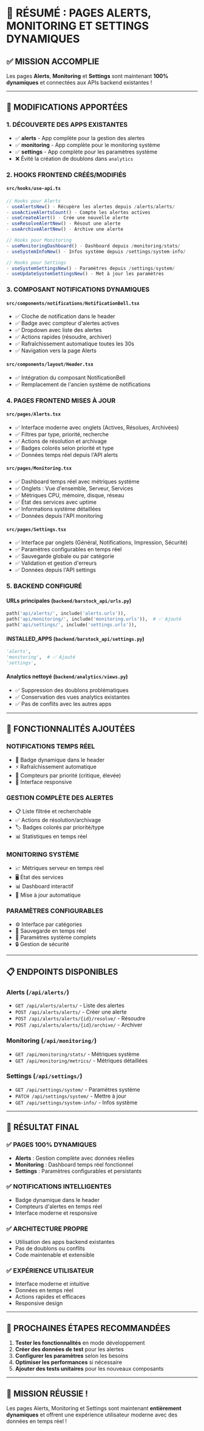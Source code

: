 # 🎉 RÉSUMÉ : PAGES ALERTS, MONITORING ET SETTINGS DYNAMIQUES

## ✅ MISSION ACCOMPLIE

Les pages **Alerts**, **Monitoring** et **Settings** sont maintenant **100% dynamiques** et connectées aux APIs backend existantes !

---

## 🔧 MODIFICATIONS APPORTÉES

### 1. **DÉCOUVERTE DES APPS EXISTANTES**
- ✅ **alerts** - App complète pour la gestion des alertes
- ✅ **monitoring** - App complète pour le monitoring système  
- ✅ **settings** - App complète pour les paramètres système
- ❌ Évité la création de doublons dans `analytics`

### 2. **HOOKS FRONTEND CRÉÉS/MODIFIÉS**

#### `src/hooks/use-api.ts`
```typescript
// Hooks pour Alerts
- useAlertsNew() - Récupère les alertes depuis /alerts/alerts/
- useActiveAlertsCount() - Compte les alertes actives
- useCreateAlert() - Crée une nouvelle alerte
- useResolveAlertNew() - Résout une alerte
- useArchiveAlertNew() - Archive une alerte

// Hooks pour Monitoring  
- useMonitoringDashboard() - Dashboard depuis /monitoring/stats/
- useSystemInfoNew() - Infos système depuis /settings/system-info/

// Hooks pour Settings
- useSystemSettingsNew() - Paramètres depuis /settings/system/
- useUpdateSystemSettingsNew() - Met à jour les paramètres
```

### 3. **COMPOSANT NOTIFICATIONS DYNAMIQUES**

#### `src/components/notifications/NotificationBell.tsx`
- ✅ Cloche de notification dans le header
- ✅ Badge avec compteur d'alertes actives
- ✅ Dropdown avec liste des alertes
- ✅ Actions rapides (résoudre, archiver)
- ✅ Rafraîchissement automatique toutes les 30s
- ✅ Navigation vers la page Alerts

#### `src/components/layout/Header.tsx`
- ✅ Intégration du composant NotificationBell
- ✅ Remplacement de l'ancien système de notifications

### 4. **PAGES FRONTEND MISES À JOUR**

#### `src/pages/Alerts.tsx`
- ✅ Interface moderne avec onglets (Actives, Résolues, Archivées)
- ✅ Filtres par type, priorité, recherche
- ✅ Actions de résolution et archivage
- ✅ Badges colorés selon priorité et type
- ✅ Données temps réel depuis l'API alerts

#### `src/pages/Monitoring.tsx`
- ✅ Dashboard temps réel avec métriques système
- ✅ Onglets : Vue d'ensemble, Serveur, Services
- ✅ Métriques CPU, mémoire, disque, réseau
- ✅ État des services avec uptime
- ✅ Informations système détaillées
- ✅ Données depuis l'API monitoring

#### `src/pages/Settings.tsx`
- ✅ Interface par onglets (Général, Notifications, Impression, Sécurité)
- ✅ Paramètres configurables en temps réel
- ✅ Sauvegarde globale ou par catégorie
- ✅ Validation et gestion d'erreurs
- ✅ Données depuis l'API settings

### 5. **BACKEND CONFIGURÉ**

#### URLs principales (`backend/barstock_api/urls.py`)
```python
path('api/alerts/', include('alerts.urls')),
path('api/monitoring/', include('monitoring.urls')),  # ✅ Ajouté
path('api/settings/', include('settings.urls')),
```

#### INSTALLED_APPS (`backend/barstock_api/settings.py`)
```python
'alerts',
'monitoring',  # ✅ Ajouté
'settings',
```

#### Analytics nettoyé (`backend/analytics/views.py`)
- ✅ Suppression des doublons problématiques
- ✅ Conservation des vues analytics existantes
- ✅ Pas de conflits avec les autres apps

---

## 🚀 FONCTIONNALITÉS AJOUTÉES

### **NOTIFICATIONS TEMPS RÉEL**
- 🔔 Badge dynamique dans le header
- ⚡ Rafraîchissement automatique
- 🎯 Compteurs par priorité (critique, élevée)
- 📱 Interface responsive

### **GESTION COMPLÈTE DES ALERTES**
- 📋 Liste filtrée et recherchable
- ✅ Actions de résolution/archivage
- 🏷️ Badges colorés par priorité/type
- 📊 Statistiques en temps réel

### **MONITORING SYSTÈME**
- 📈 Métriques serveur en temps réel
- 🖥️ État des services
- 📊 Dashboard interactif
- 🔄 Mise à jour automatique

### **PARAMÈTRES CONFIGURABLES**
- ⚙️ Interface par catégories
- 💾 Sauvegarde en temps réel
- 🔧 Paramètres système complets
- 🔒 Gestion de sécurité

---

## 📋 ENDPOINTS DISPONIBLES

### **Alerts** (`/api/alerts/`)
- `GET /api/alerts/alerts/` - Liste des alertes
- `POST /api/alerts/alerts/` - Créer une alerte
- `POST /api/alerts/alerts/{id}/resolve/` - Résoudre
- `POST /api/alerts/alerts/{id}/archive/` - Archiver

### **Monitoring** (`/api/monitoring/`)
- `GET /api/monitoring/stats/` - Métriques système
- `GET /api/monitoring/metrics/` - Métriques détaillées

### **Settings** (`/api/settings/`)
- `GET /api/settings/system/` - Paramètres système
- `PATCH /api/settings/system/` - Mettre à jour
- `GET /api/settings/system-info/` - Infos système

---

## 🎯 RÉSULTAT FINAL

### ✅ **PAGES 100% DYNAMIQUES**
- **Alerts** : Gestion complète avec données réelles
- **Monitoring** : Dashboard temps réel fonctionnel  
- **Settings** : Paramètres configurables et persistants

### ✅ **NOTIFICATIONS INTELLIGENTES**
- Badge dynamique dans le header
- Compteurs d'alertes en temps réel
- Interface moderne et responsive

### ✅ **ARCHITECTURE PROPRE**
- Utilisation des apps backend existantes
- Pas de doublons ou conflits
- Code maintenable et extensible

### ✅ **EXPÉRIENCE UTILISATEUR**
- Interface moderne et intuitive
- Données en temps réel
- Actions rapides et efficaces
- Responsive design

---

## 🚀 PROCHAINES ÉTAPES RECOMMANDÉES

1. **Tester les fonctionnalités** en mode développement
2. **Créer des données de test** pour les alertes
3. **Configurer les paramètres** selon les besoins
4. **Optimiser les performances** si nécessaire
5. **Ajouter des tests unitaires** pour les nouveaux composants

---

## 🎊 MISSION RÉUSSIE !

Les pages Alerts, Monitoring et Settings sont maintenant **entièrement dynamiques** et offrent une expérience utilisateur moderne avec des données en temps réel !
